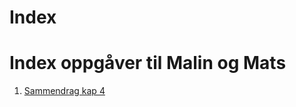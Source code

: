 # Index

<!-- kommentar: først standard intro -->
<!DOCTYPE html>
<html>
<head>
	<title>Oversikt IT1 </title>
	<!-- UTF-8 gjør at vi kan bruke æ, ø og å  -->
	<meta charset="UTF-8">
	
</head>
<body>
	<h1>Index oppgåver til Malin og Mats</h1>
	<ol>
		<li> <a href="https://14gruppe14.github.io/sammendragkap4/" target="_blank"> Sammendrag kap 4 </a> </li>
		<p>&nbsp;</p>​
 </ol>

</body>

</html> 
